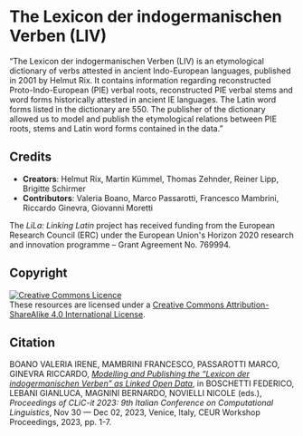 # The Lexicon der indogermanischen Verben (LIV)
“The Lexicon der indogermanischen Verben (LIV) is an etymological dictionary of verbs attested in ancient Indo-European languages, published in 2001 by Helmut Rix. It contains information regarding reconstructed Proto-Indo-European (PIE) verbal roots, reconstructed PIE verbal stems and word forms historically attested in ancient IE languages. The Latin word forms listed in the dictionary are 550. The publisher of the dictionary allowed us to model and publish the etymological relations between PIE roots, stems and Latin word forms contained in the data.”

## Credits

- **Creators**: Helmut Rix, Martin Kümmel, Thomas Zehnder, Reiner Lipp, Brigitte Schirmer
- **Contributors**: Valeria Boano, Marco Passarotti, Francesco Mambrini, Riccardo Ginevra, Giovanni Moretti 

The _LiLa: Linking Latin_ project has received funding from the European Research Council (ERC) under the European Union's Horizon 2020 research and innovation programme – Grant Agreement No. 769994.

## Copyright
<a rel="license" href="https://creativecommons.org/licenses/by-sa/4.0/"><img alt="Creative Commons Licence" style="border-width:0" src="https://i.creativecommons.org/l/by-sa/4.0/88x31.png" /></a><br />These resources are licensed under a <a rel="license" href="http://creativecommons.org/licenses/by-sa/4.0/">Creative Commons Attribution-ShareAlike 4.0 International License</a>.

## Citation

BOANO VALERIA IRENE, MAMBRINI FRANCESCO, PASSAROTTI MARCO, GINEVRA RICCARDO, [_Modelling and Publishing the “Lexicon der indogermanischen Verben” as Linked Open Data_](https://clic2023.ilc.cnr.it/wp-content/uploads/2023/11/paper10.pdf), in BOSCHETTI FEDERICO, LEBANI GIANLUCA, MAGNINI BERNARDO, NOVIELLI NICOLE (eds.), _Proceedings of CLiC-it 2023: 9th Italian Conference on Computational Linguistics_, Nov 30 — Dec 02, 2023, Venice, Italy, CEUR Workshop Proceedings, 2023, pp. 1-7. 
